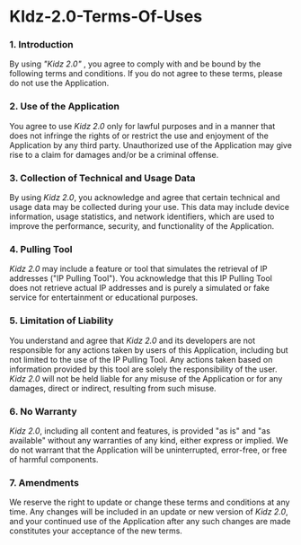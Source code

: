 # KIdz-2.0-Terms-Of-Uses

### 1. Introduction
By using _"Kidz 2.0"_ , you agree to comply with and be bound by the following terms and conditions. If you do not agree to these terms, please do not use the Application.

### 2. Use of the Application
You agree to use _Kidz 2.0_ only for lawful purposes and in a manner that does not infringe the rights of or restrict the use and enjoyment of the Application by any third party. Unauthorized use of the Application may give rise to a claim for damages and/or be a criminal offense.

### 3. Collection of Technical and Usage Data
By using _Kidz 2.0_, you acknowledge and agree that certain technical and usage data may be collected during your use. This data may include device information, usage statistics, and network identifiers, which are used to improve the performance, security, and functionality of the Application.

### 4. Pulling Tool
_Kidz 2.0_ may include a feature or tool that simulates the retrieval of IP addresses ("IP Pulling Tool"). You acknowledge that this IP Pulling Tool does not retrieve actual IP addresses and is purely a simulated or fake service for entertainment or educational purposes.

### 5. Limitation of Liability
You understand and agree that _Kidz 2.0_ and its developers are not responsible for any actions taken by users of this Application, including but not limited to the use of the IP Pulling Tool. Any actions taken based on information provided by this tool are solely the responsibility of the user. _Kidz 2.0_ will not be held liable for any misuse of the Application or for any damages, direct or indirect, resulting from such misuse.

### 6. No Warranty
_Kidz 2.0_, including all content and features, is provided "as is" and "as available" without any warranties of any kind, either express or implied. We do not warrant that the Application will be uninterrupted, error-free, or free of harmful components.

### 7. Amendments
We reserve the right to update or change these terms and conditions at any time. Any changes will be included in an update or new version of _Kidz 2.0_, and your continued use of the Application after any such changes are made constitutes your acceptance of the new terms.
